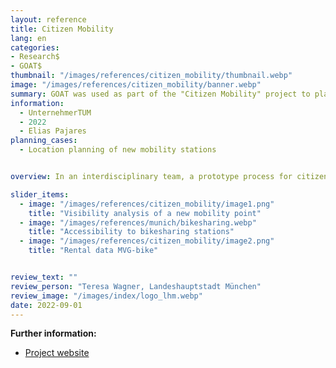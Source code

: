 ```yaml
---
layout: reference
title: Citizen Mobility
lang: en
categories:
- Research$
- GOAT$
thumbnail: "/images/references/citizen_mobility/thumbnail.webp"
image: "/images/references/citizen_mobility/banner.webp"
summary: GOAT was used as part of the "Citizen Mobility" project to plan new mobility stations in Munich.
information:
  - UnternehmerTUM
  - 2022
  - Elias Pajares
planning_cases:
  - Location planning of new mobility stations


overview: In an interdisciplinary team, a prototype process for citizen-centred planning and evaluation of mobility points (car sharing, bike sharing) was developed with the involvement of citizens. GOAT was used for a data-based investigation of mobility and supply needs in the Schwanthalerhöhe district of Munich, from which concrete mobility offers and other needs/wishes for the planning and establishment of citizen-centred mobility points were derived. GOAT supported the creation of visibility analyses, accessibility analyses for daily destinations and bikesharing stations, as well as the analysis of rental data for shared mobility offers.

slider_items:
  - image: "/images/references/citizen_mobility/image1.png"
    title: "Visibility analysis of a new mobility point"
  - image: "/images/references/munich/bikesharing.webp"
    title: "Accessibility to bikesharing stations"
  - image: "/images/references/citizen_mobility/image2.png"
    title: "Rental data MVG-bike"


review_text: ""
review_person: "Teresa Wagner, Landeshauptstadt München"
review_image: "/images/index/logo_lhm.webp"
date: 2022-09-01
---
```





**Further information:**
- [Project website](https://mobility.unternehmertum.de/punkte "Project website citizen mobility")